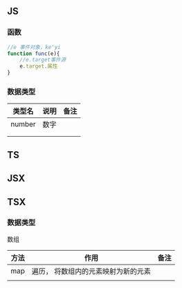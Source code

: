 ## JS

### 函数

```javascript
//e 事件对象，ke'yi
function func(e){
    //e.target事件源
    e.target.属性
}
```

### 数据类型

| 类型名 | 说明 | 备注 |
| ------ | ---- | ---- |
| number | 数字 |      |
|        |      |      |
|        |      |      |

## TS

## JSX

## TSX

### 数据类型

数组

| 方法 | 作用                                | 备注 |
| ---- | ----------------------------------- | ---- |
| map  | 遍历， 将数组内的元素映射为新的元素 |      |
|      |                                     |      |


